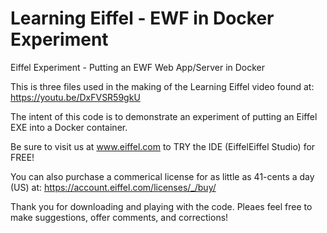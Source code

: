 # Learning Eiffel - EWF in Docker Experiment
Eiffel Experiment - Putting an EWF Web App/Server in Docker

This is three files used in the making of the Learning Eiffel video found at: https://youtu.be/DxFVSR59gkU

The intent of this code is to demonstrate an experiment of putting an Eiffel EXE into a Docker container.

Be sure to visit us at www.eiffel.com to TRY the IDE (EiffelEiffel Studio) for FREE!

You can also purchase a commerical license for as little as 41-cents a day (US) at: https://account.eiffel.com/licenses/_/buy/

Thank you for downloading and playing with the code. Pleaes feel free to make suggestions, offer comments, and corrections!
